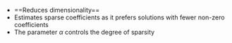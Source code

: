 - ==Reduces dimensionality==
- Estimates sparse coefficients as it prefers solutions with fewer non-zero coefficients
- The parameter $\alpha$ controls the degree of sparsity
